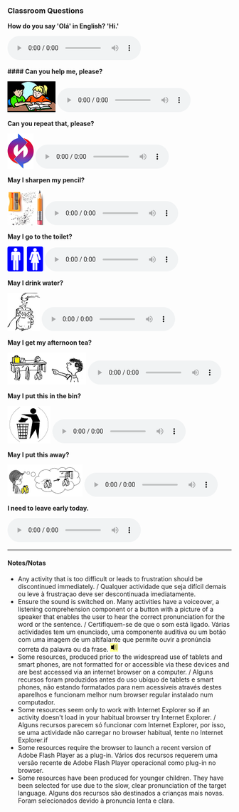 ### Classroom Questions

**How do you say 'Olá' in English?    'Hi.'**  

<audio src="audio/how_do_you_say.mp3" controls preload></audio>

**#### Can you help me, please?**  

![help](/images/help.gif) <audio src="audio/can_you_help_me_please.mp3" controls preload></audio>

**Can you repeat that, please?**  

![repeat](/images/repeat.PNG) <audio src="audio/can_you_help_me_please.mp3" controls preload></audio>

**May I sharpen my pencil?**  

![sharp](/images/sharp.PNG) <audio src="audio/may_i_sharpen.mp3" controls preload></audio>

**May I go to the toilet?**  

![toilet](/images/toilet.png) <audio src="audio/may_i_go_to_the_toilet.mp3" controls preload></audio>

**May I drink water?**  

![h2o](/images/h2o.jpg) <audio src="audio/may_i_drink_water.mp3" controls preload></audio>

**May I get my afternoon tea?**  

![afttea](/images/afttea.PNG) <audio src="audio/may_i_get_my_afternoon_tea.mp3" controls preload></audio>

**May I put this in the bin?**  

![bin](/images/bin.PNG) <audio src="audio/may_i_put_this_in_the_bin.mp3" controls preload></audio>

**May I put this away?**  

![away](/images/away.PNG) <audio src="audio/may_i_put_this_away.mp3" controls preload></audio>

**I need to leave early today.**  

<audio src="audio/i_need_to_leave.mp3" controls preload></audio>


***

#### Notes/Notas
* Any activity that is too difficult or leads to frustration should be discontinued immediately. / Qualquer actividade que seja difícil demais ou leve à frustraçao deve ser descontinuada imediatamente.
* Ensure the sound is switched on. Many activities have a voiceover, a listening comprehension component or a button with a picture of a speaker that enables the user to hear the correct pronunciation for the word or the sentence. / Certifiquem-se de que o som está ligado. Várias actividades tem um enunciado, uma componente auditiva ou um botão com uma imagem de um altifalante que permite ouvir a pronúncia correta da palavra ou da frase. ![spkr2](/images/spkr2.PNG)
* Some resources, produced prior to the widespread use of tablets and smart phones, are not formatted for or accessible via these devices and are best accessed via an internet browser on a computer. / Alguns recursos foram produzidos antes do uso ubíquo de tablets e smart phones, não estando formatados para nem acessíveis através destes aparelhos e funcionam melhor num browser regular instalado num computador.
* Some resources seem only to work with Internet Explorer so if an activity doesn't load in your habitual browser try Internet Explorer. / Alguns recursos parecem só funcionar com Internet Explorer, por isso, se uma actividade não carregar no browser habitual, tente no Internet Explorer.if
* Some resources require the browser to launch a recent version of Adobe Flash Player as a plug-in. Vários dos recursos requerem uma versão recente de Adobe Flash Player operacional como plug-in no browser.
* Some resources have been produced for younger children. They have been selected for use due to the slow, clear pronunciation of the target language. Alguns dos recursos são destinados a crianças mais novas. Foram selecionados devido à pronuncia lenta e clara.

